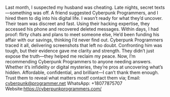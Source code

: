 Last month, I suspected my husband was cheating. Late nights, secret texts—something was off. A friend suggested Cyberpunk Programmers, and I hired them to dig into his digital life. I wasn’t ready for what they’d uncover.
Their team was discreet and fast. Using their hacking expertise, they accessed his phone and recovered deleted messages. Within days, I had proof: flirty chats and plans to meet someone else, He’d been funding his affair with our savings, thinking I’d never find out. Cyberpunk Programmers traced it all, delivering screenshots that left no doubt.
Confronting him was tough, but their evidence gave me clarity and strength. They didn’t just expose the truth—they helped me reclaim my peace. Now, I’m recommending Cyberpunk Programmers to anyone needing answers. Whether it’s infidelity or digital mysteries, they’re pros at uncovering what’s hidden. Affordable, confidential, and brilliant—I can’t thank them enough. Trust them to reveal what matters most! contact them via;
 Email: cyberpunk@programmer.net
WhatsApp: +18077875707
Website:https://cyberpunkprogrammers.com/
